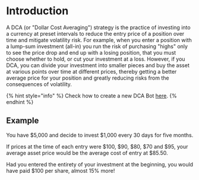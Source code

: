 # Introduction

A DCA (or "Dollar Cost Averaging") strategy is the practice of investing into a currency at preset intervals to reduce the entry price of a position over time and mitigate volatility risk. For example, when you enter a position with a lump-sum investment (all-in) you run the risk of purchasing "highs" only to see the price drop and end up with a losing position, that you must choose whether to hold, or cut your investment at a loss. However, if you DCA, you can divide your investment into smaller pieces and buy the asset at various points over time at different prices, thereby getting a better average price for your position and greatly reducing risks from the consequences of volatility.&#x20;

{% hint style="info" %}
Check how to create a new DCA Bot [here](../../introduction/dca-bots/create-a-new-dca-bot.md).
{% endhint %}

## Example

You have $5,000 and decide to invest $1,000 every 30 days for five months.&#x20;

If prices at the time of each entry were $100, $90, $80, $70 and $95, your average asset price would be the average cost of entry at $85.50.&#x20;

Had you entered the entirety of your investment at the beginning, you would have paid $100 per share, almost 15% more!
